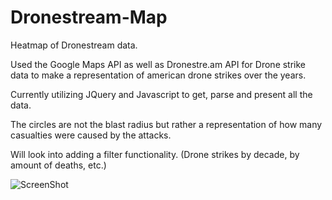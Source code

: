 Dronestream-Map
===============

Heatmap of Dronestream data.

Used the Google Maps API as well as Dronestre.am API for Drone strike data to make a representation of american drone strikes over the years.

Currently utilizing JQuery and Javascript to get, parse and present all the data. 

The circles are not the blast radius but rather a representation of how many casualties were caused by the attacks. 

Will look into adding a filter functionality. (Drone strikes by decade, by amount of deaths, etc.)

![ScreenShot](http://i.imgur.com/zlO5dGr.png)
